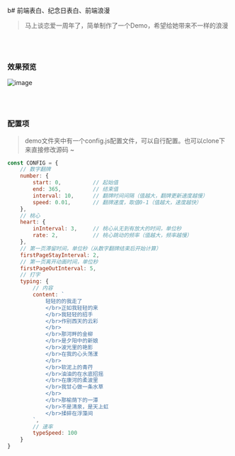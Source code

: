 b# 前端表白、纪念日表白、前端浪漫

> 马上谈恋爱一周年了，简单制作了一个Demo，希望给她带来不一样的浪漫

</br>
</br>


### 效果预览

![image](http://qiniu.hejueting.cn/github/loveOneYearAnniversary.gif)

</br>
</br>


### 配置项

> demo文件夹中有一个config.js配置文件，可以自行配置。也可以clone下来直接修改源码 ~

```javascript
const CONFIG = {
    // 数字翻牌
    number: {
        start: 0,          // 起始值
        end: 365,          // 结束值
        interval: 10,      // 翻牌时间间隔（值越大，翻牌更新速度越慢）
        speed: 0.01,       // 翻牌速度，取值0-1（值越大，速度越快）
    },
    // 桃心
    heart: {
        inInterval: 3,     // 桃心从无到有放大的时间，单位秒
        rate: 2,           // 桃心跳动的频率（值越大，频率越慢）
    },
    // 第一页滞留时间，单位秒（从数字翻牌结束后开始计算）
    firstPageStayInterval: 2,
    // 第一页离开动画时间，单位秒
    firstPageOutInterval: 5,
    // 打字
    typing: {
        // 内容
        content: `
            轻轻的的我走了
            </br>正如我轻轻的来
            </br>我轻轻的招手
            </br>作别西天的云彩
            </br>
            </br>那河畔的金柳
            </br>是夕阳中的新娘
            </br>波光里的艳影
            </br>在我的心头荡漾
            </br>
            </br>软泥上的青荇
            </br>油油的在水底招摇
            </br>在康河的柔波里
            </br>我甘心做一条水草
            </br>
            </br>那榆荫下的一潭
            </br>不是清泉，是天上虹
            </br>揉碎在浮藻间
        `,
        // 速率
        typeSpeed: 100
    }
}
```